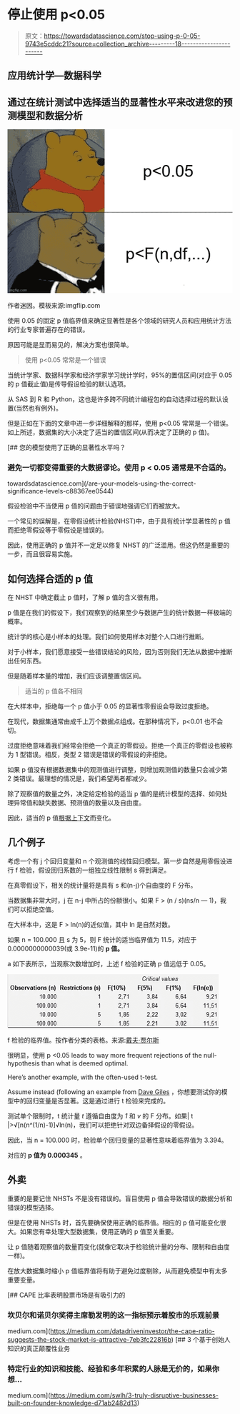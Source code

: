 # 停止使用 p<0.05

> 原文：<https://towardsdatascience.com/stop-using-p-0-05-9743e5cddc21?source=collection_archive---------18----------------------->

## 应用统计学—数据科学

## 通过在统计测试中选择适当的显著性水平来改进您的预测模型和数据分析

![](img/348612ce6b2b1bf3c66f70b52770cc4c.png)

作者迷因。模板来源:imgflip.com

使用 0.05 的固定 p 值临界值来确定显著性是各个领域的研究人员和应用统计方法的行业专家普遍存在的错误。

原因可能是显而易见的，解决方案也很简单。

> 使用 p<0.05 常常是一个错误

当统计学家、数据科学家和经济学家学习统计学时，95%的置信区间(对应于 0.05 的 p 值截止值)是传导假设检验的默认选项。

从 SAS 到 R 和 Python，这也是许多跨不同统计编程包的自动选择过程的默认设置(当然也有例外)。

但是正如在下面的文章中进一步详细解释的那样，使用 p<0.05 常常是一个错误。如上所述，数据集的大小决定了适当的置信区间(从而决定了正确的 p 值)。

[](/are-your-models-using-the-correct-significance-levels-c88367ee0544) [## 您的模型使用了正确的显著性水平吗？

### 避免一切都变得重要的大数据谬论。使用 p < 0.05 通常是不合适的。

towardsdatascience.com](/are-your-models-using-the-correct-significance-levels-c88367ee0544) 

假设检验中不当使用 p 值的问题由于错误地强调它们而被放大。

一个常见的误解是，在零假设统计检验(NHST)中，由于具有统计学显著性的 p 值而拒绝零假设等于零假设是错误的。

因此，使用正确的 p 值并不一定足以修复 NHST 的广泛滥用。但这仍然是重要的一步，而且很容易实施。

## 如何选择合适的 p 值

在 NHST 中确定截止 p 值时，了解 p 值的含义很有用。

p 值是在我们的假设下，我们观察到的结果至少与数据产生的统计数据一样极端的概率。

统计学的核心是小样本的处理。我们如何使用样本对整个人口进行推断。

对于小样本，我们愿意接受一些错误结论的风险，因为否则我们无法从数据中推断出任何东西。

但是随着样本量的增加，我们应该调整置信区间。

> 适当的 p 值各不相同

在大样本中，拒绝每一个 p 值小于 0.05 的显著性零假设会导致过度拒绝。

在现代，数据集通常由成千上万个数据点组成。在那种情况下，p<0.01 也不会切。

过度拒绝意味着我们经常会拒绝一个真正的零假设。拒绝一个真正的零假设也被称为 1 型错误。相反，类型 2 错误是错误的零假设的非拒绝。

如果 p 值没有根据数据集中的观测值进行调整，则增加观测值的数量只会减少第 2 类错误。最理想的情况是，我们希望两者都减少。

除了观察值的数量之外，决定给定检验的适当 p 值的是统计模型的选择、如何处理异常值和缺失数据、预测值的数量以及自由度。

因此，适当的 p 值[根据上下文](/are-your-models-using-the-correct-significance-levels-c88367ee0544)而变化。

## 几个例子

考虑一个有 j 个回归变量和 n 个观测值的线性回归模型。第一步自然是用零假设进行 f 检验，假设回归系数的一组独立线性限制 s 得到满足。

在真零假设下，相关的统计量将是具有 s 和(n-j)个自由度的 F 分布。

当数据集非常大时，j 在 n-j 中所占的份额很小。如果 F > (n / s)(ns/n — 1)，我们可以拒绝空值。

在大样本中，这是 F > ln(n)的近似值，其中 ln 是自然对数。

如果 n = 100.000 且 s 为 5，则 F 统计的适当临界值为 11.5，对应于 0.0000000000039(或 3.9e-11)的 **p 值。**

a 如下表所示，当观察次数增加时，上述 f 检验的正确 p 值远低于 0.05。

![](img/20e5a5b50f375ca637bb20f0a38a0b92.png)

f 检验的临界值。按作者分类的表格。来源:[戴夫·贾尔斯](https://davegiles.blogspot.com/2019/10/everythings-significant-when-you-have.html)

很明显，使用 p <0.05 leads to way more frequent rejections of the null-hypothesis than what is deemed optimal.

Here’s another example, with the often-used t-test.

Assume instead (following an example from [Dave Giles](https://davegiles.blogspot.com/) ，你想要测试你的模型中的回归变量是否显著。这是通过进行 t 检验来完成的。

测试单个限制时，t 统计量 *t* 遵循自由度为 *1* 和 *v* 的 F 分布。如果| t |>√[n(n^(1/n)-1)]√ln(n)，我们可以拒绝针对双边备择假设的零假设。

因此，当 n = 100.000 时，检验单个回归变量的显著性意味着临界值为 3.394。

对应的 **p 值为 0.000345** 。

## 外卖

重要的是要记住 NHSTs 不是没有错误的。盲目使用 p 值会导致错误的数据分析和错误的模型选择。

但是在使用 NHSTs 时，首先要确保使用正确的临界值。相应的 p 值可能变化很大。如果您有幸处理大型数据集，使用正确的 p 值至关重要。

让 p 值随着观察值的数量而变化(就像它取决于检验统计量的分布、限制和自由度一样)。

在放大数据集时缩小 p 值临界值将有助于避免过度剔除，从而避免模型中有太多重要变量。

[](https://medium.com/datadriveninvestor/the-cape-ratio-suggests-the-stock-market-is-attractive-7eb3fc22816b) [## CAPE 比率表明股票市场是有吸引力的

### 坎贝尔和诺贝尔奖得主席勒发明的这一指标预示着股市的乐观前景

medium.com](https://medium.com/datadriveninvestor/the-cape-ratio-suggests-the-stock-market-is-attractive-7eb3fc22816b) [](https://medium.com/swlh/3-truly-disruptive-businesses-built-on-founder-knowledge-d71ab2482d13) [## 3 个基于创始人知识的真正颠覆性业务

### 特定行业的知识和技能、经验和多年积累的人脉是无价的，如果你想…

medium.com](https://medium.com/swlh/3-truly-disruptive-businesses-built-on-founder-knowledge-d71ab2482d13)